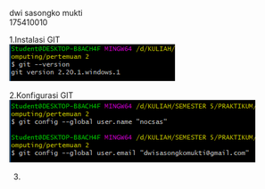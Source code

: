 dwi sasongko mukti  
175410010

1.Instalasi GIT  
![0](image/0.png)

2.Konfigurasi GIT
![1](image/1.png)

3.